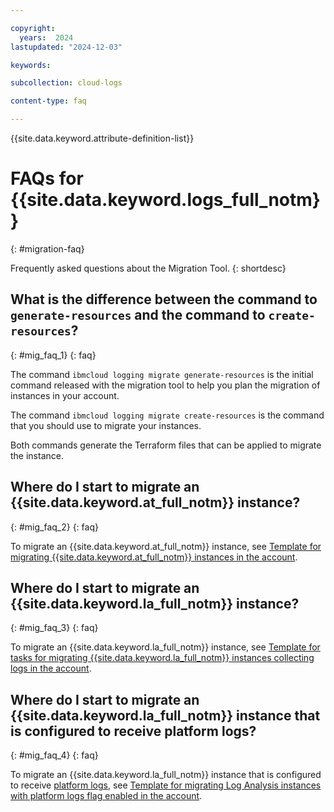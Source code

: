 ```yaml
---

copyright:
  years:  2024
lastupdated: "2024-12-03"

keywords:

subcollection: cloud-logs

content-type: faq

---
```


{{site.data.keyword.attribute-definition-list}}

# FAQs for {{site.data.keyword.logs_full_notm}}
{: #migration-faq}

Frequently asked questions about the Migration Tool.
{: shortdesc}

## What is the difference between the command to `generate-resources` and the command to `create-resources`?
{: #mig_faq_1}
{: faq}

The command `ibmcloud logging migrate generate-resources` is the initial command released with the migration tool to help you plan the migration of instances in your account.

The command `ibmcloud logging migrate create-resources` is the command that you should use to migrate your instances.

Both commands generate the Terraform files that can be applied to migrate the instance.

## Where do I start to migrate an {{site.data.keyword.at_full_notm}} instance?
{: #mig_faq_2}
{: faq}

To migrate an {{site.data.keyword.at_full_notm}} instance, see [Template for migrating {{site.data.keyword.at_full_notm}} instances in the account](/docs/cloud-logs?topic=cloud-logs-template-migration-at).

## Where do I start to migrate an {{site.data.keyword.la_full_notm}} instance?
{: #mig_faq_3}
{: faq}

To migrate an {{site.data.keyword.la_full_notm}} instance, see [Template for tasks for migrating {{site.data.keyword.la_full_notm}} instances collecting logs in the account](/docs/cloud-logs?topic=cloud-logs-template-migration-logs).

## Where do I start to migrate an {{site.data.keyword.la_full_notm}} instance that is configured to receive platform logs?
{: #mig_faq_4}
{: faq}

To migrate an {{site.data.keyword.la_full_notm}} instance that is configured to receive [platform logs](/docs/log-analysis?topic=log-analysis-config_svc_logs&interface=ui), see [Template for migrating Log Analysis instances with platform logs flag enabled in the account](/docs/cloud-logs?topic=cloud-logs-template-migration-la).
